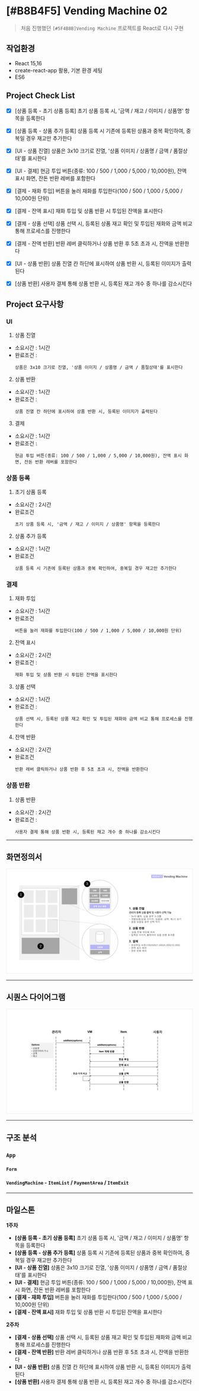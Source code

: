 # [#B8B4F5] Vending Machine 02
> 처음 진행했던 `[#5F4B8B]Vending Machine` 프로젝트를 React로 다시 구현

## 작업환경 
- React 15,16
- create-react-app 활용, 기본 환경 세팅
- ES6

## Project Check List 

- [x] [상품 등록 - 초기 상품 등록] 초기 상품 등록 시, '금액 / 재고 / 이미지 / 상품명' 항목을 등록한다  
- [x] [상품 등록 - 상품 추가 등록] 상품 등록 시 기존에 등록된 상품과 중복 확인하여, 중복일 경우 재고만 추가한다  
- [x] [UI - 상품 진열] 상품은 3x10 크기로 진열, '상품 이미지 / 상품명 / 금액 / 품절상태'를 표시한다  
- [x] [UI - 결제] 현금 투입 버튼(종류: 100 / 500 / 1,000 / 5,000 / 10,000원), 잔액 표시 화면, 잔돈 반환 레버를 포함한다  
- [x] [결제 - 재화 투입] 버튼을 눌러 재화를 투입한다(100 / 500 / 1,000 / 5,000 / 10,000원 단위)  
- [x] [결제 - 잔액 표시] 재화 투입 및 상품 반환 시 투입된 잔액을 표시한다  
- [x] [결제 - 상품 선택] 상품 선택 시, 등록된 상품 재고 확인 및 투입된 재화와 금액 비교 통해 프로세스를 진행한다  
- [x] [결제 - 잔액 반환] 반환 레버 클릭하거나 상품 반환 후 5초 초과 시, 잔액을 반환한다  
- [x] [UI - 상품 반환] 상품 진열 칸 하단에 표시하여 상품 반환 시, 등록된 이미지가 출력된다  
- [x] [상품 반환] 사용자 결제 통해 상품 반환 시, 등록된 재고 개수 중 하나를 감소시킨다  


## Project 요구사항

### UI
1. 상품 진열
  - 소요시간 : 1시간
  - 완료조건 : 
    ```
    상품은 3x10 크기로 진열, '상품 이미지 / 상품명 / 금액 / 품절상태'를 표시한다
    ```

2. 상품 반환
  - 소요시간 : 1시간
  - 완료조건 :
    ```
    상품 진열 칸 하단에 표시하여 상품 반환 시, 등록된 이미지가 출력된다
    ```

3. 결제 
  - 소요시간 : 1시간
  - 완료조건 :
    ```
    현금 투입 버튼(종류: 100 / 500 / 1,000 / 5,000 / 10,000원), 잔액 표시 화면, 잔돈 반환 레버를 포함한다
    ```

### 상품 등록 
1. 초기 상품 등록 
  - 소요시간 : 2시간
  - 완료조건
    ```
    초기 상품 등록 시, '금액 / 재고 / 이미지 / 상품명' 항목을 등록한다
    ```
2. 상품 추가 등록
  - 소요시간 : 1시간
  - 완료조건 
    ```
    상품 등록 시 기존에 등록된 상품과 중복 확인하여, 중복일 경우 재고만 추가한다
    ```


### 결제
1. 재화 투입
  - 소요시간 : 1시간
  - 완료조건 
    ```
    버튼을 눌러 재화를 투입한다(100 / 500 / 1,000 / 5,000 / 10,000원 단위)
    ```

2. 잔액 표시
  - 소요시간 : 2시간
  - 완료조건 :
    ```
    재화 투입 및 상품 반환 시 투입된 잔액을 표시한다
    ```

3. 상품 선택
  - 소요시간 : 1시간
  - 완료조건 :
    ```
    상품 선택 시, 등록된 상품 재고 확인 및 투입된 재화와 금액 비교 통해 프로세스를 진행한다
    ```

4. 잔액 반환
  - 소요시간 : 2시간
  - 완료조건 
    ```
    반환 레버 클릭하거나 상품 반환 후 5초 초과 시, 잔액을 반환한다
    ```

### 상품 반환
1. 상품 반환
  - 소요시간 : 2시간
  - 완료조건 : 
    ```
    사용자 결제 통해 상품 반환 시, 등록된 재고 개수 중 하나를 감소시킨다
    ```
- - -

## 화면정의서

![자판기 화면정의서](./images/VM2-story_board.jpg)

- - -

##  시퀀스 다이어그램
![자판기 시퀀스다이어그램](./images/VM2-sequence_diagram.jpg)

- - -

## 구조 분석

### `App`

#### `Form`
#### `VendingMachine` - `ItemList` / `PaymentArea` / `ItemExit`
- - -
## 마일스톤
**1주차**
- **[상품 등록 - 초기 상품 등록]** 초기 상품 등록 시, '금액 / 재고 / 이미지 / 상품명' 항목을 등록한다
- **[상품 등록 - 상품 추가 등록]** 상품 등록 시 기존에 등록된 상품과 중복 확인하여, 중복일 경우 재고만 추가한다
- **[UI - 상품 진열]** 상품은 3x10 크기로 진열, '상품 이미지 / 상품명 / 금액 / 품절상태'를 표시한다
- **[UI - 결제]** 현금 투입 버튼(종류: 100 / 500 / 1,000 / 5,000 / 10,000원), 잔액 표시 화면, 잔돈 반환 레버를 포함한다
- **[결제 - 재화 투입]** 버튼을 눌러 재화를 투입한다(100 / 500 / 1,000 / 5,000 / 10,000원 단위)
- **[결제 - 잔액 표시]** 재화 투입 및 상품 반환 시 투입된 잔액을 표시한다

**2주차**
- **[결제 - 상품 선택]** 상품 선택 시, 등록된 상품 재고 확인 및 투입된 재화와 금액 비교 통해 프로세스를 진행한다
- **[결제 - 잔액 반환]** 반환 레버 클릭하거나 상품 반환 후 5초 초과 시, 잔액을 반환한다
- **[UI - 상품 반환]** 상품 진열 칸 하단에 표시하여 상품 반환 시, 등록된 이미지가 출력된다
- **[상품 반환]** 사용자 결제 통해 상품 반환 시, 등록된 재고 개수 중 하나를 감소시킨다
